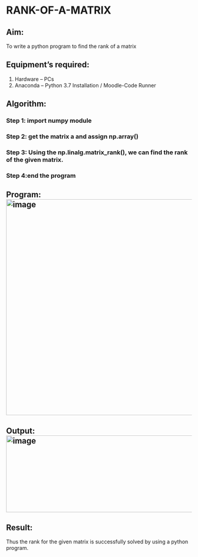 # RANK-OF-A-MATRIX
## Aim:
To write a python program to find the rank of a matrix
## Equipment’s required:
1. 	Hardware – PCs
2. 	Anaconda – Python 3.7 Installation / Moodle-Code Runner
## Algorithm:
### Step 1: import numpy module
### Step 2: get the matrix a and assign np.array()
### Step 3: Using the np.linalg.matrix_rank(), we can find the rank of the given matrix.
### Step 4:end the program
## Program:<img width="1071" height="585" alt="image" src="https://github.com/user-attachments/assets/e3e36910-1906-4ec0-a6b7-a1622dc54814" />

## Output:<img width="1303" height="208" alt="image" src="https://github.com/user-attachments/assets/a93d7b37-6132-4f62-8a08-357220e36aa8" />

## Result:
Thus the rank for the given matrix is successfully solved by  using a python program.

